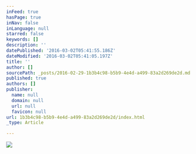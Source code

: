 ```yaml
---
inFeed: true
hasPage: true
inNav: false
inLanguage: null
starred: false
keywords: []
description: ''
datePublished: '2016-03-02T05:41:55.186Z'
dateModified: '2016-03-02T05:41:05.197Z'
title: ''
author: []
sourcePath: _posts/2016-02-29-1b3b4c98-b5b9-4e4d-a499-83a2d269de2d.md
published: true
authors: []
publisher:
  name: null
  domain: null
  url: null
  favicon: null
url: 1b3b4c98-b5b9-4e4d-a499-83a2d269de2d/index.html
_type: Article

---
```

![](https://s3-us-west-2.amazonaws.com/the-grid-img/p/63d1aa901ca2987f82e359e75f050f9ba35320f4.png)